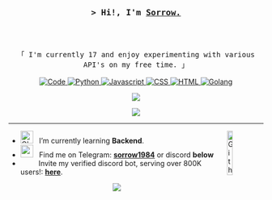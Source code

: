 <!-- Intro  -->
<h3 align="center">
        <samp>&gt; Hi!, I'm
                <b><a target="_blank" href="http://blame.gg">Sorrow.</a></b>
        </samp>
</h3>
<br>

<p align="center">
        <samp>
                <br>
                「 I'm currently 17 and enjoy experimenting with various API's on my free time.  」
                <br>
                <br>
        </samp>
        <!-- Programming Languages -->
        <!-- Code logo -->
        <a href="https://github.com/inadevertently?tab=repositories" target="_blank"><img alt="Code"
                        src="https://img.shields.io/badge/-code-000000?style=flat-square&logo=Plex&logoColor=white">
        </a>
        <!-- py -->
        <a href="https://github.com/inadevertently?tab=repositories" target="_blank"><img alt="Python"
                        src="https://img.shields.io/badge/-Python-3776AB?style=flat-square&logo=Python&logoColor=white">
        </a>
        <!-- Js  -->
        <a href="https://github.com/ShahriarShafin?tab=repositories" target="_blank"><img alt="Javascript"
                        src="https://img.shields.io/badge/JavaScript-323330?style=for-the-badge&logo=javascript&logoColor=F7DF1E">
        </a>
        <!-- CSS -->
        <a href="https://github.com/ShahriarShafin?tab=repositories" target="_blank"><img alt="CSS"
                        src="https://img.shields.io/badge/CSS-239120?&style=for-the-badge&logo=css3&logoColor=white">
        </a>
        <!-- HTML -->
        <a href="https://github.com/ShahriarShafin?tab=repositories" target="_blank"><img alt="HTML"
                        src="https://img.shields.io/badge/HTML-239120?style=for-the-badge&logo=html5&logoColor=white">
        </a>
        <!-- Go -->
        <a href="https://github.com/ShahriarShafin?tab=repositories" target="_blank"><img alt="Golang"
                        src="https://img.shields.io/badge/Go-00ADD8?style=for-the-badge&logo=go&logoColor=white">
        </a>

</p>


<p align="center">  
<img src="https://komarev.com/ghpvc/?username=inadvertently">
</p>
  
<p align="center">  
<img src="https://cdn.discordapp.com/attachments/757705802730569750/928870042995687474/techstack.gif">
</p>

</div>

<hr></hr>

-  <img alt="GIF" src="https://github.com/SP-XD/SP-XD/blob/main/images/Developer.gif" width="25" /> &nbsp; I’m currently learning **Backend**. <img width="15%" align="right" alt="Github Image" img src="https://i.pinimg.com/564x/ec/37/6c/ec376cc3e3dd5120cd27ea8f41417669.jpg" /><br>
- <img src="https://github.com/SP-XD/SP-XD/blob/main/images/letterbox.gif?raw=true" width="25" /> &nbsp; Find me on Telegram: **[sorrow1984](https://t.me/sorrow1984)** or discord **below**<br>
- &nbsp;&nbsp;<img src="https://github.com/SP-XD/SP-XD/blob/main/images/lightning.gif?raw=true" width="12" />&nbsp;&nbsp;&nbsp;&nbsp;Invite my verified discord bot, serving over 800K users!: **[here](http://blame.gg)**.<br>


<p align="center">  
<img src="https://discord.c99.nl/widget/theme-4/493545772718096386.png">
</p>
  







